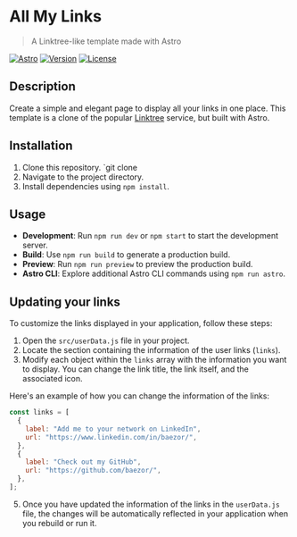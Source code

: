 # All My Links

> A Linktree-like template made with Astro

[![Astro](https://img.shields.io/badge/astro-4.7.1-blue.svg)](https://astro.build)
[![Version](https://img.shields.io/badge/version-0.0.1-blue.svg)](https://github.com/baezor/allmylinks)
[![License](https://img.shields.io/badge/license-MIT-green.svg)](https://opensource.org/licenses/MIT)

## Description

Create a simple and elegant page to display all your links in one place.
This template is a clone of the popular [Linktree](https://linktr.ee/) service, but built with Astro.

## Installation

1. Clone this repository. `git clone
2. Navigate to the project directory.
3. Install dependencies using `npm install`.

## Usage

- **Development**: Run `npm run dev` or `npm start` to start the development server.
- **Build**: Use `npm run build` to generate a production build.
- **Preview**: Run `npm run preview` to preview the production build.
- **Astro CLI**: Explore additional Astro CLI commands using `npm run astro`.

## Updating your links

To customize the links displayed in your application, follow these steps:

1. Open the `src/userData.js` file in your project.
2. Locate the section containing the information of the user links (`links`).
3. Modify each object within the `links` array with the information you want to display. You can change the link title, the link itself, and the associated icon.

Here's an example of how you can change the information of the links:

```javascript
const links = [
  {
    label: "Add me to your network on LinkedIn",
    url: "https://www.linkedin.com/in/baezor/",
  },
  {
    label: "Check out my GitHub",
    url: "https://github.com/baezor/",
  },
];
```

5. Once you have updated the information of the links in the `userData.js` file, the changes will be automatically reflected in your application when you rebuild or run it.
